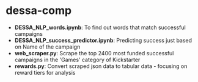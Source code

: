 # dessa-comp
* **DESSA_NLP_words.ipynb**: To find out words that match successful campaigns
* **DESSA_NLP_success_predictor.ipynb**: Predicting success just based on Name of the campaign
* **web_scraper.py**: Scrape the top 2400 most funded successful campaigns in the 'Games' category of Kickstarter
* **rewards.py**: Convert scraped json data to tabular data - focusing on reward tiers for analysis
